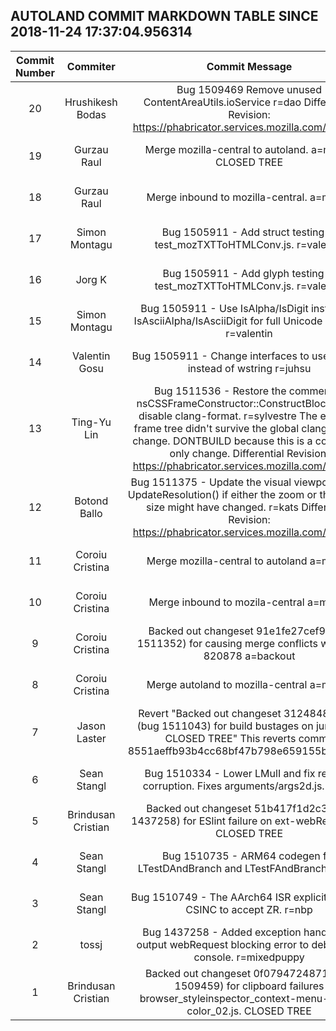 ## AUTOLAND COMMIT MARKDOWN TABLE SINCE 2018-11-24 17:37:04.956314

| Commit Number | Commiter | Commit Message | Commit Url | Date | 
|:---:|:----:|:----------------------------------:|:------:|:----:| 
|20|Hrushikesh Bodas |Bug 1509469 Remove unused ContentAreaUtils.ioService r=dao  Differential Revision: https://phabricator.services.mozilla.com/D13614|[URL](https://hg.mozilla.org/integration/autoland/pushloghtml?changeset=cec394267904)|2018-12-01 15:05:59
|19|Gurzau Raul |Merge mozilla-central to autoland. a=merge CLOSED TREE|[URL](https://hg.mozilla.org/integration/autoland/pushloghtml?changeset=ac75e40dd2ab)|2018-12-01 14:32:55
|18|Gurzau Raul |Merge inbound to mozilla-central.  a=merge|[URL](https://hg.mozilla.org/integration/autoland/pushloghtml?changeset=b3085cd7b7c2)|2018-12-01 14:30:37
|17|Simon Montagu |Bug 1505911 - Add struct testing to test_mozTXTToHTMLConv.js. r=valentin|[URL](https://hg.mozilla.org/integration/autoland/pushloghtml?changeset=dec172d2c7fd)|2018-11-30 17:41:55
|16|Jorg K |Bug 1505911 - Add glyph testing to test_mozTXTToHTMLConv.js. r=valentin|[URL](https://hg.mozilla.org/integration/autoland/pushloghtml?changeset=f64d8eeab965)|2018-11-30 17:41:45
|15|Simon Montagu |Bug 1505911 - Use IsAlpha/IsDigit instead of IsAsciiAlpha/IsAsciiDigit for full Unicode support. r=valentin|[URL](https://hg.mozilla.org/integration/autoland/pushloghtml?changeset=0c40ca38958f)|2013-09-01 09:23:43
|14|Valentin Gosu |Bug 1505911 - Change interfaces to use AString instead of wstring r=juhsu|[URL](https://hg.mozilla.org/integration/autoland/pushloghtml?changeset=7fc73687c1ef)|2018-11-30 17:57:24
|13|Ting-Yu Lin |Bug 1511536 - Restore the comment in nsCSSFrameConstructor::ConstructBlock(), and disable clang-format. r=sylvestre  The example frame tree didn't survive the global clang-format change.  DONTBUILD because this is a comment-only change.  Differential Revision: https://phabricator.services.mozilla.com/D13602|[URL](https://hg.mozilla.org/integration/autoland/pushloghtml?changeset=2f15c3366bf0)|2018-12-01 13:48:45
|12|Botond Ballo |Bug 1511375 - Update the visual viewport size in UpdateResolution() if either the zoom or the display size might have changed. r=kats  Differential Revision: https://phabricator.services.mozilla.com/D13578|[URL](https://hg.mozilla.org/integration/autoland/pushloghtml?changeset=b12e6afd5831)|2018-12-01 05:34:57
|11|Coroiu Cristina |Merge mozilla-central to autoland a=merge|[URL](https://hg.mozilla.org/integration/autoland/pushloghtml?changeset=a5b0559c2372)|2018-12-01 05:55:13
|10|Coroiu Cristina |Merge inbound to mozila-central a=merge|[URL](https://hg.mozilla.org/integration/autoland/pushloghtml?changeset=925a2727cc37)|2018-12-01 05:46:00
|9|Coroiu Cristina |Backed out changeset 91e1fe27cef9 (bug 1511352) for causing merge conflicts with bug 820878 a=backout|[URL](https://hg.mozilla.org/integration/autoland/pushloghtml?changeset=a00c3f230203)|2018-12-01 05:44:09
|8|Coroiu Cristina |Merge autoland to mozilla-central a=merge|[URL](https://hg.mozilla.org/integration/autoland/pushloghtml?changeset=22425b629a9d)|2018-12-01 02:29:26
|7|Jason Laster |Revert "Backed out changeset 3124848b93c4 (bug 1511043) for build bustages on jump.svg. CLOSED TREE"  This reverts commit 8551aeffb93b4cc68bf47b798e659155bb897fea. |[URL](https://hg.mozilla.org/integration/autoland/pushloghtml?changeset=7a80928fff29)|2018-11-30 23:34:31
|6|Sean Stangl |Bug 1510334 - Lower LMulI and fix register corruption. Fixes arguments/args2d.js. r=nbp|[URL](https://hg.mozilla.org/integration/autoland/pushloghtml?changeset=beea2dd156f7)|2018-11-30 07:28:00
|5|Brindusan Cristian |Backed out changeset 51b417f1d2c3 (bug 1437258) for ESlint failure on ext-webRequest.js. CLOSED TREE|[URL](https://hg.mozilla.org/integration/autoland/pushloghtml?changeset=035d5b058729)|2018-11-30 23:45:25
|4|Sean Stangl |Bug 1510735 - ARM64 codegen for LTestDAndBranch and LTestFAndBranch. r=nbp|[URL](https://hg.mozilla.org/integration/autoland/pushloghtml?changeset=534d6864862b)|2018-11-30 07:30:00
|3|Sean Stangl |Bug 1510749 - The AArch64 ISR explicitly allows CSINC to accept ZR. r=nbp|[URL](https://hg.mozilla.org/integration/autoland/pushloghtml?changeset=6c17ac872bdf)|2018-11-30 09:21:00
|2|tossj |Bug 1437258 - Added exception handling to output webRequest blocking error to debugging console. r=mixedpuppy|[URL](https://hg.mozilla.org/integration/autoland/pushloghtml?changeset=51b417f1d2c3)|2018-10-22 13:36:42
|1|Brindusan Cristian |Backed out changeset 0f0794724871 (bug 1509459) for clipboard failures browser_styleinspector_context-menu-copy-color_02.js. CLOSED TREE|[URL](https://hg.mozilla.org/integration/autoland/pushloghtml?changeset=94ef0a404e40)|2018-11-30 23:21:24


